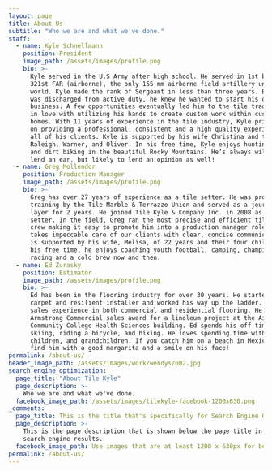 ```yaml
---
layout: page
title: About Us
subtitle: "Who we are and what we've done."
staff:
  - name: Kyle Schnellmann
    position: President
    image_path: /assets/images/profile.png
    bio: >-
      Kyle served in the U.S Army after high school. He served in 1st battalion,
      321st FAR (airborne), the only 155 mm airborne field artillery unit in the
      world. Kyle made the rank of Sergeant in less than three years. Before he
      was discharged from active duty, he knew he wanted to start his own
      business. A few opportunities eventually led him to the tile trade. He fell
      in love with utilizing his hands to create custom work within customer’s
      homes. With 11 years of experience in the tile industry, Kyle prides himself
      on providing a professional, consistent and a high quality experience for
      all of his clients. Kyle is supported by his wife Christina and three boys
      Raleigh, Warner, and Oliver. In his free time, Kyle enjoys hunting, fishing
      and dirt biking in the beautiful Rocky Mountains. He’s always willing to
      lend an ear, but likely to lend an opinion as well!
  - name: Greg Mollendor
    position: Production Manager
    image_path: /assets/images/profile.png
    bio: >-
      Greg has over 27 years of experience as a tile setter. He was professionally
      training by the Tile Marble & Terrazzo Union and served as a journeyman
      layer for 2 years. He joined Tile Kyle & Company Inc. in 2008 as a tile
      setter. In the field, Greg ran the most precise and efficient tile setting
      crew making it easy to promote him into a production manager role. Greg
      takes impeccable care of our clients with clear, concise communication. Greg
      is supported by his wife, Melisa, of 22 years and their four children. In
      his free time, he enjoys coaching youth football, camping, championship drag
      racing and a cold brew now and then.
  - name: Ed Zurasky
    position: Estimator
    image_path: /assets/images/profile.png
    bio: >-
      Ed has been in the flooring industry for over 30 years. He started out as a
      carpet and resilient installer and worked his way up the ladder. He has
      sales experience in both commercial and residential flooring. He received an
      Armstrong Commercial sales award for a linoleum project at the Aims
      Community College Health Sciences building. Ed spends his off time snow
      skiing, riding a bicycle, and hiking. He loves spending time with his wife,
      children, and grandchildren. If you catch him on a beach in Mexico, you’ll
      find him with a good margarita and a smile on his face!
permalink: /about-us/
header_image_path: /assets/images/work/wendys/002.jpg
search_engine_optimization:
  page_title: "About Tile Kyle"
  page_description: >-
    Who we are and what we've done.
  facebook_image_path: /assets/images/tilekyle-facebook-1200x630.png
_comments:
  page_title: This is the title that's specifically for Search Engine Optimization.
  page_description: >-
    This is the page description that is shown below the page title in the
    search engine results.
  facebook_image_path: Use images that are at least 1200 x 630px for best results or a minimum of at least 600 x 315px. 
permalink: /about-us/
---
```

